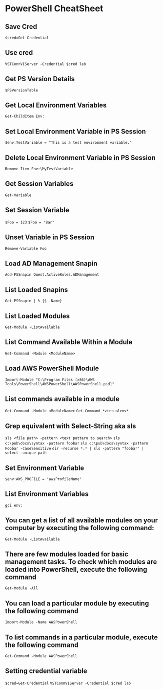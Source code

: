 # PowerShell CheatSheet

## Save Cred

`$cred=Get-Credential`

## Use cred

`VSTConnVIServer -Credential $cred lab`

## Get PS Version Details

`$PSVersionTable`

## Get Local Environment Variables

`Get-ChildItem Env:`

## Set Local Environment Variable in PS Session

`$env:TestVariable = "This is a test environment variable."`

## Delete Local Environment Variable in PS Session

`Remove-Item Env:\MyTestVariable`

## Get Session Variables

`Get-Variable`

## Set Session Variable

`$Foo = 123`
`$Foo = "Bar"`

## Unset Variable in PS Session

`Remove-Variable Foo`

## Load AD Management Snapin

`Add-PSSnapin Quest.ActiveRoles.ADManagement`

## List Loaded Snapins

`Get-PSSnapin | % {$_.Name}`

## List Loaded Modules

`Get-Module -ListAvailable`

## List Command Available Within a Module

`Get-Command -Module <ModuleName>`

## Load AWS PowerShell Module

`Import-Module "C:\Program Files (x86)\AWS Tools\PowerShell\AWSPowerShell\AWSPowerShell.psd1"`

## List commands available in a module

`Get-Command -Module <ModuleName>`
`Get-Command *virtualenv*`

## Grep equivalent with Select-String aka sls

`sls <file path> -pattern <text pattern to search>`
`sls c:\pub\docs\syntax -pattern foobar`
`sls c:\pub\docs\syntax -pattern Foobar -CaseSensitive`
`dir -recurse *.* | sls -pattern "foobar" | select -unique path`

## Set Environment Variable

`$env:AWS_PROFILE = "awsProfileName"`

## List Environment Variables

`gci env:`

## You can get a list of all available modules on your computer by executing the following command:

`Get-Module -ListAvailable`

## There are few modules loaded for basic management tasks. To check which modules are loaded into PowerShell, execute the following command

`Get-Module -All`

## You can load a particular module by executing the following command

`Import-Module -Name AWSPowerShell`

## To list commands in a particular module, execute the following command

`Get-Command -Module AWSPowerShell`

## Setting credential variable

`$cred=Get-Credential`
`VSTConnVIServer -Credential $cred lab`
